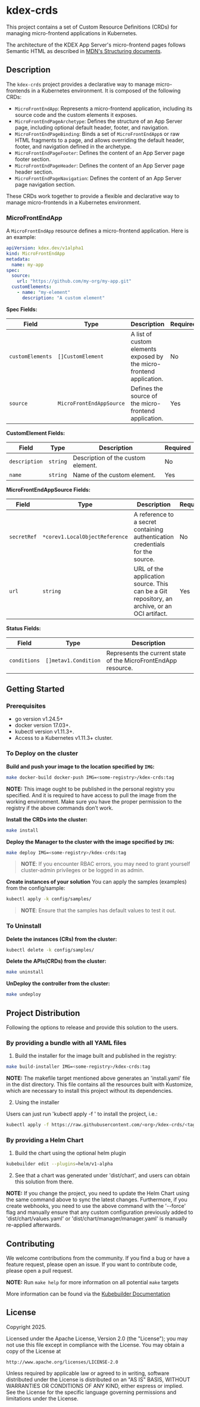 # kdex-crds

This project contains a set of Custom Resource Definitions (CRDs) for managing micro-frontend applications in Kubernetes.

The architecture of the KDEX App Server's micro-frontend pages follows Semantic HTML as described in [MDN's Structuring documents](https://developer.mozilla.org/en-US/docs/Learn_web_development/Core/Structuring_content/Structuring_documents).

## Description

The `kdex-crds` project provides a declarative way to manage micro-frontends in a Kubernetes environment. It is composed of the following CRDs:

- `MicroFrontEndApp`: Represents a micro-frontend application, including its source code and the custom elements it exposes.
- `MicroFrontEndPageArchetype`: Defines the structure of an App Server page, including optional default header, footer, and navigation.
- `MicroFrontEndPageBinding`: Binds a set of `MicroFrontEndApp`s or raw HTML fragments to a page, and allows overriding the default header, footer, and navigation defined in the archetype.
- `MicroFrontEndPageFooter`: Defines the content of an App Server page footer section.
- `MicroFrontEndPageHeader`: Defines the content of an App Server page header section.
- `MicroFrontEndPageNavigation`: Defines the content of an App Server page navigation section.

These CRDs work together to provide a flexible and declarative way to manage micro-frontends in a Kubernetes environment.

### MicroFrontEndApp

A `MicroFrontEndApp` resource defines a micro-frontend application. Here is an example:

```yaml
apiVersion: kdex.dev/v1alpha1
kind: MicroFrontEndApp
metadata:
  name: my-app
spec:
  source:
    url: "https://github.com/my-org/my-app.git"
  customElements:
    - name: "my-element"
      description: "A custom element"
```

**Spec Fields:**

| Field | Type | Description | Required |
|---|---|---|---|
| `customElements` | `[]CustomElement` | A list of custom elements exposed by the micro-frontend application. | No |
| `source` | `MicroFrontEndAppSource` | Defines the source of the micro-frontend application. | Yes |

**CustomElement Fields:**

| Field | Type | Description | Required |
|---|---|---|---|
| `description` | `string` | Description of the custom element. | No |
| `name` | `string` | Name of the custom element. | Yes |

**MicroFrontEndAppSource Fields:**

| Field | Type | Description | Required |
|---|---|---|---|
| `secretRef` | `*corev1.LocalObjectReference` | A reference to a secret containing authentication credentials for the source. | No |
| `url` | `string` | URL of the application source. This can be a Git repository, an archive, or an OCI artifact. | Yes |

**Status Fields:**

| Field | Type | Description |
|---|---|---|
| `conditions` | `[]metav1.Condition` | Represents the current state of the MicroFrontEndApp resource. |



## Getting Started

### Prerequisites
- go version v1.24.5+
- docker version 17.03+.
- kubectl version v1.11.3+.
- Access to a Kubernetes v1.11.3+ cluster.

### To Deploy on the cluster
**Build and push your image to the location specified by `IMG`:**

```sh
make docker-build docker-push IMG=<some-registry>/kdex-crds:tag
```

**NOTE:** This image ought to be published in the personal registry you specified.
And it is required to have access to pull the image from the working environment.
Make sure you have the proper permission to the registry if the above commands don’t work.

**Install the CRDs into the cluster:**

```sh
make install
```

**Deploy the Manager to the cluster with the image specified by `IMG`:**

```sh
make deploy IMG=<some-registry>/kdex-crds:tag
```

> **NOTE**: If you encounter RBAC errors, you may need to grant yourself cluster-admin
privileges or be logged in as admin.

**Create instances of your solution**
You can apply the samples (examples) from the config/sample:

```sh
kubectl apply -k config/samples/
```

>**NOTE**: Ensure that the samples has default values to test it out.

### To Uninstall
**Delete the instances (CRs) from the cluster:**

```sh
kubectl delete -k config/samples/
```

**Delete the APIs(CRDs) from the cluster:**

```sh
make uninstall
```

**UnDeploy the controller from the cluster:**

```sh
make undeploy
```

## Project Distribution

Following the options to release and provide this solution to the users.

### By providing a bundle with all YAML files

1. Build the installer for the image built and published in the registry:

```sh
make build-installer IMG=<some-registry>/kdex-crds:tag
```

**NOTE:** The makefile target mentioned above generates an 'install.yaml'
file in the dist directory. This file contains all the resources built
with Kustomize, which are necessary to install this project without its
dependencies.

2. Using the installer

Users can just run 'kubectl apply -f <URL for YAML BUNDLE>' to install
the project, i.e.:

```sh
kubectl apply -f https://raw.githubusercontent.com/<org>/kdex-crds/<tag or branch>/dist/install.yaml
```

### By providing a Helm Chart

1. Build the chart using the optional helm plugin

```sh
kubebuilder edit --plugins=helm/v1-alpha
```

2. See that a chart was generated under 'dist/chart', and users
can obtain this solution from there.

**NOTE:** If you change the project, you need to update the Helm Chart
using the same command above to sync the latest changes. Furthermore,
if you create webhooks, you need to use the above command with
the '--force' flag and manually ensure that any custom configuration
previously added to 'dist/chart/values.yaml' or 'dist/chart/manager/manager.yaml'
is manually re-applied afterwards.

## Contributing

We welcome contributions from the community. If you find a bug or have a feature request, please open an issue. If you want to contribute code, please open a pull request.

**NOTE:** Run `make help` for more information on all potential `make` targets

More information can be found via the [Kubebuilder Documentation](https://book.kubebuilder.io/introduction.html)

## License

Copyright 2025.

Licensed under the Apache License, Version 2.0 (the "License");
you may not use this file except in compliance with the License.
You may obtain a copy of the License at

    http://www.apache.org/licenses/LICENSE-2.0

Unless required by applicable law or agreed to in writing, software
distributed under the License is distributed on an "AS IS" BASIS,
WITHOUT WARRANTIES OR CONDITIONS OF ANY KIND, either express or implied.
See the License for the specific language governing permissions and
limitations under the License.
